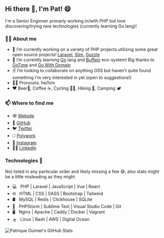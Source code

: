 ## Hi there 👋, I'm Pat! 😄

I'm a Senior Enginner primarly working in/with PHP but love discovering/trying new technologies (currently learning Go lang)!

### 🙋‍♂️️ About me

- 🔭 I’m currently working on a variety of PHP projects utilizing some great open source projects! [Laravel](https://laravel.com/), [Slim](https://www.slimframework.com/), [Guzzle](https://docs.guzzlephp.org/en/stable/)
- 🌱 I’m currently learning [Go](https://golang.org/) lang and [Buffalo](https://gobuffalo.io/) eco-system! Big thanks to [GoTime](https://twitter.com/GoTimeFM) and [Go With Domain](https://threedots.tech/go-with-the-domain/)
- ✌️ I’m looking to collaborate on anything OSS but haven't quite found something I'm very interested in yet (open to suggestions!)
- 🙋‍♂️️ Pronouns: he/him
- ❤️ Beer🍺️, Coffee ☕️, Cycling 🚴‍♂️️, Hiking 🗻️, Camping 🏕️


### 📫 Where to find me

  - 🕸️ [Website](https://patriqueouimet.ca)
  - 🐙️ [GitHub](https://github.com/patoui)
  - 🐦️ [Twitter](https://twitter.com/patoui2)
  - ◻️ [Polywork](https://polywork.com/patoui)
  - 📸️ [Instagram](https://instagram.com/patoui2)
  - 👨‍💻️ [LinkedIn](https://linkedin.com/in/patrique-ouimet-8b2aa969)

### Technologies 🔭️

Not listed in any particular order and likely missing a few 😅️, also stats might be a little misleading as they might 

- 💻 &nbsp; PHP | Laravel | JavaScript | Vue | React
- 🌐 &nbsp; HTML | CSS | SASS | Bootstrap | Tailwind
- 🛢 &nbsp; MySQL | Redis | Clickhouse | SQLite
- 🔧 &nbsp; PHPStorm | Sublime Text | Visual Studio Code | Git
- 🖥 &nbsp; Nginx | Apache | Caddy | Docker | Vagrant
- 🛸️ &nbsp; Linux | Bash | AWS | Digital Ocean

![Patrique Ouimet's GitHub Stats](https://github-readme-stats.vercel.app/api?username=patoui&show_icons=true)
